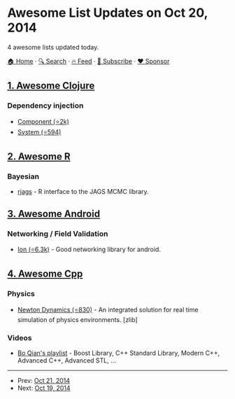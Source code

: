 # Awesome List Updates on Oct 20, 2014

4 awesome lists updated today.

[🏠 Home](/README.md) · [🔍 Search](https://www.trackawesomelist.com/search/) · [🔥 Feed](https://www.trackawesomelist.com/rss.xml) · [📮 Subscribe](https://trackawesomelist.us17.list-manage.com/subscribe?u=d2f0117aa829c83a63ec63c2f&id=36a103854c) · [❤️  Sponsor](https://github.com/sponsors/theowenyoung)



## [1. Awesome Clojure](/content/razum2um/awesome-clojure/README.md)

### Dependency injection

*   [Component (⭐2k)](https://github.com/stuartsierra/component)
*   [System (⭐594)](https://github.com/danielsz/system)

## [2. Awesome R](/content/qinwf/awesome-R/README.md)

### Bayesian

*   [rjags](http://cran.r-project.org/web/packages/rjags/index.html) - R interface to the JAGS MCMC library.

## [3. Awesome Android](/content/JStumpp/awesome-android/README.md)

### Networking / Field Validation

*   [Ion (⭐6.3k)](https://github.com/koush/ion) - Good networking library for android.

## [4. Awesome Cpp](/content/fffaraz/awesome-cpp/README.md)

### Physics

*   [Newton Dynamics (⭐830)](https://github.com/MADEAPPS/newton-dynamics) - An integrated solution for real time simulation of physics environments. \[zlib]

### Videos

*   [Bo Qian's playlist](https://www.youtube.com/user/BoQianTheProgrammer/playlists) - Boost Library, C++ Standard Library, Modern C++, Advanced C++, Advanced STL, ...

---

- Prev: [Oct 21, 2014](/content/2014/10/21/README.md)
- Next: [Oct 19, 2014](/content/2014/10/19/README.md)